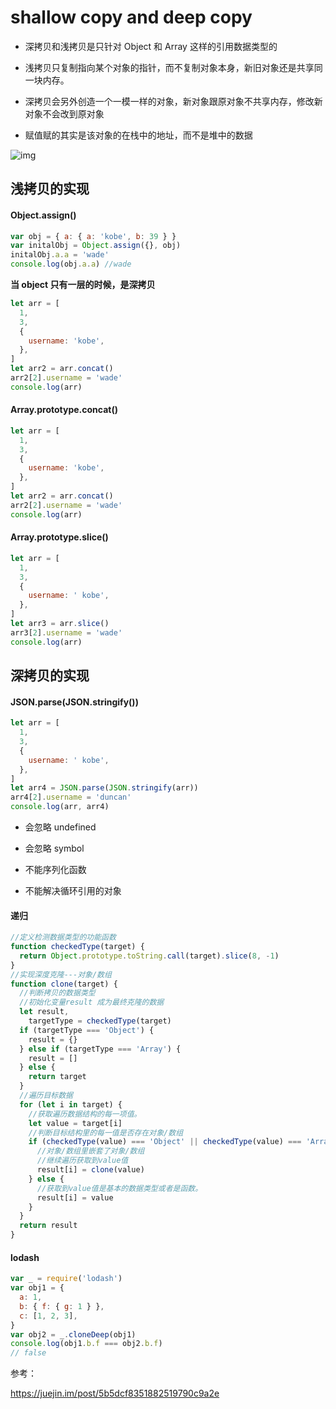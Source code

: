 # shallow copy and deep copy

- 深拷贝和浅拷贝是只针对 Object 和 Array 这样的引用数据类型的
- 浅拷贝只复制指向某个对象的指针，而不复制对象本身，新旧对象还是共享同一块内存。

- 深拷贝会另外创造一个一模一样的对象，新对象跟原对象不共享内存，修改新对象不会改到原对象
- 赋值赋的其实是该对象的在栈中的地址，而不是堆中的数据

![img](https://cdn.nlark.com/yuque/0/2019/png/85676/1553511001925-40688774-fce1-4e1c-8355-c49fab35e011.png)

## 浅拷贝的实现

#### Object.assign()

```javascript
var obj = { a: { a: 'kobe', b: 39 } }
var initalObj = Object.assign({}, obj)
initalObj.a.a = 'wade'
console.log(obj.a.a) //wade
```

**当 object 只有一层的时候，是深拷贝**

```javascript
let arr = [
  1,
  3,
  {
    username: 'kobe',
  },
]
let arr2 = arr.concat()
arr2[2].username = 'wade'
console.log(arr)
```

#### Array.prototype.concat()

```javascript
let arr = [
  1,
  3,
  {
    username: 'kobe',
  },
]
let arr2 = arr.concat()
arr2[2].username = 'wade'
console.log(arr)
```

#### Array.prototype.slice()

```javascript
let arr = [
  1,
  3,
  {
    username: ' kobe',
  },
]
let arr3 = arr.slice()
arr3[2].username = 'wade'
console.log(arr)
```

## 深拷贝的实现

#### JSON.parse(JSON.stringify())

```javascript
let arr = [
  1,
  3,
  {
    username: ' kobe',
  },
]
let arr4 = JSON.parse(JSON.stringify(arr))
arr4[2].username = 'duncan'
console.log(arr, arr4)
```

- 会忽略 undefined
- 会忽略 symbol

- 不能序列化函数
- 不能解决循环引用的对象

#### 递归

```javascript
//定义检测数据类型的功能函数
function checkedType(target) {
  return Object.prototype.toString.call(target).slice(8, -1)
}
//实现深度克隆---对象/数组
function clone(target) {
  //判断拷贝的数据类型
  //初始化变量result 成为最终克隆的数据
  let result,
    targetType = checkedType(target)
  if (targetType === 'Object') {
    result = {}
  } else if (targetType === 'Array') {
    result = []
  } else {
    return target
  }
  //遍历目标数据
  for (let i in target) {
    //获取遍历数据结构的每一项值。
    let value = target[i]
    //判断目标结构里的每一值是否存在对象/数组
    if (checkedType(value) === 'Object' || checkedType(value) === 'Array') {
      //对象/数组里嵌套了对象/数组
      //继续遍历获取到value值
      result[i] = clone(value)
    } else {
      //获取到value值是基本的数据类型或者是函数。
      result[i] = value
    }
  }
  return result
}
```

#### lodash

```javascript
var _ = require('lodash')
var obj1 = {
  a: 1,
  b: { f: { g: 1 } },
  c: [1, 2, 3],
}
var obj2 = _.cloneDeep(obj1)
console.log(obj1.b.f === obj2.b.f)
// false
```

参考：

<https://juejin.im/post/5b5dcf8351882519790c9a2e>
